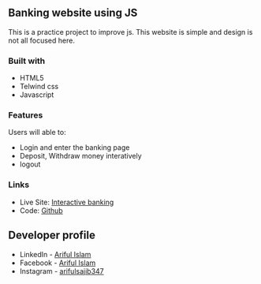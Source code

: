 ## Banking website using JS
This is a practice project to improve js. This website is simple and design is not all focused here.

### Built with
- HTML5
- Telwind css
- Javascript 


### Features

Users will able to:

- Login and enter the banking page
- Deposit, Withdraw money interatively
- logout 


### Links

- Live Site: [Interactive banking](https://arifulsajib.github.io/interactive-banking/)
- Code: [Github](https://github.com/arifulsajib/interactive-banking)


## Developer profile

- LinkedIn - [Ariful Islam](https://www.linkedin.com/in/arifulsajib/)
- Facebook - [Ariful Islam](https://www.facebook.com/arifulsajib347/)
- Instagram - [arifulsajib347](https://www.instagram.com/arifulsajib347/)
